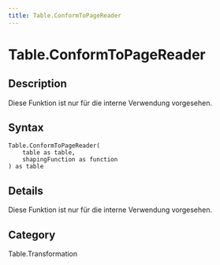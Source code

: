 ```yaml
---
title: Table.ConformToPageReader
---
```


# Table.ConformToPageReader


## Description

Diese Funktion ist nur für die interne Verwendung vorgesehen.


## Syntax

```powerquery
Table.ConformToPageReader(
    table as table,
    shapingFunction as function
) as table
```


## Details

Diese Funktion ist nur für die interne Verwendung vorgesehen.



## Category
Table.Transformation
